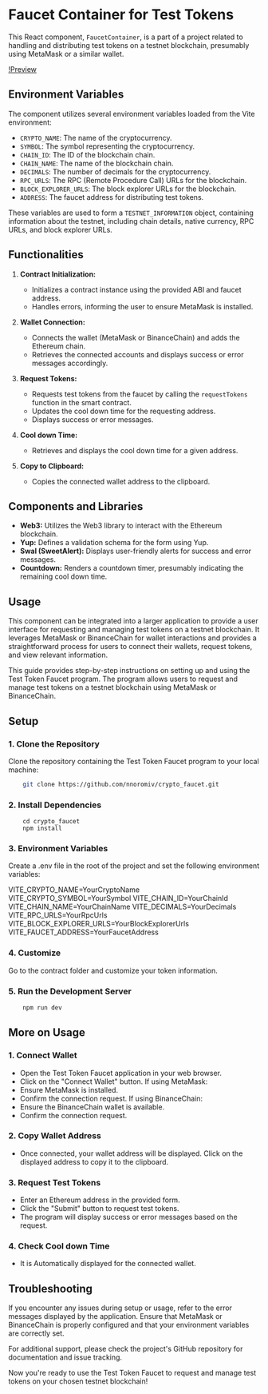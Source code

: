 # Faucet Container for Test Tokens

This React component, `FaucetContainer`, is a part of a project related to handling and distributing test tokens on a testnet blockchain, presumably using MetaMask or a similar wallet.

[!Preview](./src/assets/preview.png)

## Environment Variables

The component utilizes several environment variables loaded from the Vite environment:

- `CRYPTO_NAME`: The name of the cryptocurrency.
- `SYMBOL`: The symbol representing the cryptocurrency.
- `CHAIN_ID`: The ID of the blockchain chain.
- `CHAIN_NAME`: The name of the blockchain chain.
- `DECIMALS`: The number of decimals for the cryptocurrency.
- `RPC_URLS`: The RPC (Remote Procedure Call) URLs for the blockchain.
- `BLOCK_EXPLORER_URLS`: The block explorer URLs for the blockchain.
- `ADDRESS`: The faucet address for distributing test tokens.

These variables are used to form a `TESTNET_INFORMATION` object, containing information about the testnet, including chain details, native currency, RPC URLs, and block explorer URLs.

## Functionalities

1. **Contract Initialization:**
   - Initializes a contract instance using the provided ABI and faucet address.
   - Handles errors, informing the user to ensure MetaMask is installed.

2. **Wallet Connection:**
   - Connects the wallet (MetaMask or BinanceChain) and adds the Ethereum chain.
   - Retrieves the connected accounts and displays success or error messages accordingly.

3. **Request Tokens:**
   - Requests test tokens from the faucet by calling the `requestTokens` function in the smart contract.
   - Updates the cool down time for the requesting address.
   - Displays success or error messages.

4. **Cool down Time:**
   - Retrieves and displays the cool down time for a given address.

5. **Copy to Clipboard:**
   - Copies the connected wallet address to the clipboard.

## Components and Libraries

- **Web3:** Utilizes the Web3 library to interact with the Ethereum blockchain.
- **Yup:** Defines a validation schema for the form using Yup.
- **Swal (SweetAlert):** Displays user-friendly alerts for success and error messages.
- **Countdown:** Renders a countdown timer, presumably indicating the remaining cool down time.

## Usage

This component can be integrated into a larger application to provide a user interface for requesting and managing test tokens on a testnet blockchain. It leverages MetaMask or BinanceChain for wallet interactions and provides a straightforward process for users to connect their wallets, request tokens, and view relevant information.

This guide provides step-by-step instructions on setting up and using the Test Token Faucet program. The program allows users to request and manage test tokens on a testnet blockchain using MetaMask or BinanceChain.

## Setup

### 1. Clone the Repository

Clone the repository containing the Test Token Faucet program to your local machine:

```bash
    git clone https://github.com/nnoromiv/crypto_faucet.git
```

### 2. Install Dependencies

```shell
    cd crypto_faucet
    npm install
```

### 3. Environment Variables

Create a .env file in the root of the project and set the following environment variables:

VITE_CRYPTO_NAME=YourCryptoName
VITE_CRYPTO_SYMBOL=YourSymbol
VITE_CHAIN_ID=YourChainId
VITE_CHAIN_NAME=YourChainName
VITE_DECIMALS=YourDecimals
VITE_RPC_URLS=YourRpcUrls
VITE_BLOCK_EXPLORER_URLS=YourBlockExplorerUrls
VITE_FAUCET_ADDRESS=YourFaucetAddress

### 4. Customize

Go to the contract folder and customize your token information.

### 5. Run the Development Server

```bash
    npm run dev
```

## More on Usage

### 1. Connect Wallet

- Open the Test Token Faucet application in your web browser.
- Click on the "Connect Wallet" button.
If using MetaMask:
- Ensure MetaMask is installed.
- Confirm the connection request.
If using BinanceChain:
- Ensure the BinanceChain wallet is available.
- Confirm the connection request.

### 2. Copy Wallet Address

- Once connected, your wallet address will be displayed. Click on the displayed address to copy it to the clipboard.

### 3. Request Test Tokens

- Enter an Ethereum address in the provided form.
- Click the "Submit" button to request test tokens.
- The program will display success or error messages based on the request.

### 4. Check Cool down Time

- It is Automatically displayed for the connected wallet.

## Troubleshooting

If you encounter any issues during setup or usage, refer to the error messages displayed by the application. Ensure that MetaMask or BinanceChain is properly configured and that your environment variables are correctly set.

For additional support, please check the project's GitHub repository for documentation and issue tracking.

Now you're ready to use the Test Token Faucet to request and manage test tokens on your chosen testnet blockchain!
